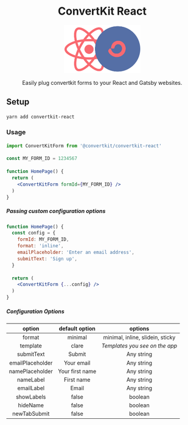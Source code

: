 <div align="center">
  <h1>ConvertKit React</h1>
  <img src="https://raw.githubusercontent.com/ConvertKit/convertkit-react/main/static/convertKit-react.png" alt="ConvertKit React Logo" width="200" />
  <p>Easily plug convertkit forms to your React and Gatsby websites.</p>
</div>


## Setup

```sh
yarn add convertkit-react
```

### Usage
```jsx
import ConvertKitForm from '@convertkit/convertkit-react'

const MY_FORM_ID = 1234567

function HomePage() {
  return (
    <ConvertKitForm formId={MY_FORM_ID} />
  )
}
```

##### Passing custom configuration options

```jsx
function HomePage() {
  const config = {
    formId: MY_FORM_ID,
    format: 'inline',
    emailPlaceholder: 'Enter an email address',
    submitText: 'Sign up',
  }

  return (
    <ConvertKitForm {...config} />
  )
}
```

##### Configuration Options

|  **option**  | **default option** | **options** |
| :----------: | :----------------: | :-------------: |
| format   | minimal | minimal, inline, slidein, sticky |
| template   | clare | _Templates you see on the app_ |
| submitText   | Submit | Any string |
| emailPlaceholder   | Your email | Any string |
| namePlaceholder   | Your first name | Any string |
| nameLabel   | First name | Any string |
| emailLabel   | Email | Any string |
| showLabels   | false | boolean |
| hideName   | false | boolean |
| newTabSubmit   | false | boolean |




